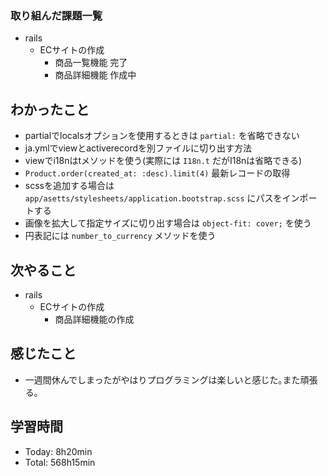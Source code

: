 ### 取り組んだ課題一覧
- rails
  - ECサイトの作成
    - 商品一覧機能 完了
    - 商品詳細機能 作成中 
## わかったこと
- partialでlocalsオプションを使用するときは `partial:` を省略できない
- ja.ymlでviewとactiverecordを別ファイルに切り出す方法
- viewでi18nはtメソッドを使う(実際には `I18n.t` だがI18nは省略できる)
- `Product.order(created_at: :desc).limit(4)` 最新レコードの取得
- scssを追加する場合は `app/asetts/stylesheets/application.bootstrap.scss` にパスをインポートする
- 画像を拡大して指定サイズに切り出す場合は `object-fit: cover;` を使う
- 円表記には `number_to_currency` メソッドを使う
## 次やること
- rails
  - ECサイトの作成
    - 商品詳細機能の作成
## 感じたこと
- 一週間休んでしまったがやはりプログラミングは楽しいと感じた｡また頑張る｡
## 学習時間
- Today: 8h20min
- Total: 568h15min